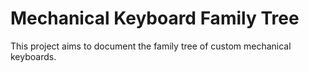 # Mechanical Keyboard Family Tree

This project aims to document the family tree of custom mechanical keyboards.
